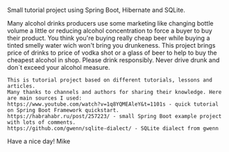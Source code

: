    Small tutorial project using Spring Boot, Hibernate and SQLite. 
   
   Many alcohol drinks producers use some marketing like changing bottle volume 
   a little or reducing alcohol concentration to force a buyer to buy their product. 
   You think you're buying really cheap beer while buying a tinted smelly water wich 
   won't bring you drunkeness. This project brings price of drinks to price of vodka 
   shot or a glass of beer to help to buy the cheapest alcohol in shop. Please drink 
   responsibly. Never drive drunk and don`t exceed your alcohol measure.


    This is tutorial project based on different tutorials, lessons and articles. 
    Many thanks to channels and authors for sharing their knowledge. Here are main sources I used: 
    https://www.youtube.com/watch?v=1q8YQMEAleY&t=1101s - quick tutorial on Spring Boot Framework quickstart.
    https://habrahabr.ru/post/257223/ - small Spring Boot example project with lots of comments.
    https://github.com/gwenn/sqlite-dialect/ - SQLite dialect from gwenn
  
  Have a nice day!
  Mike
